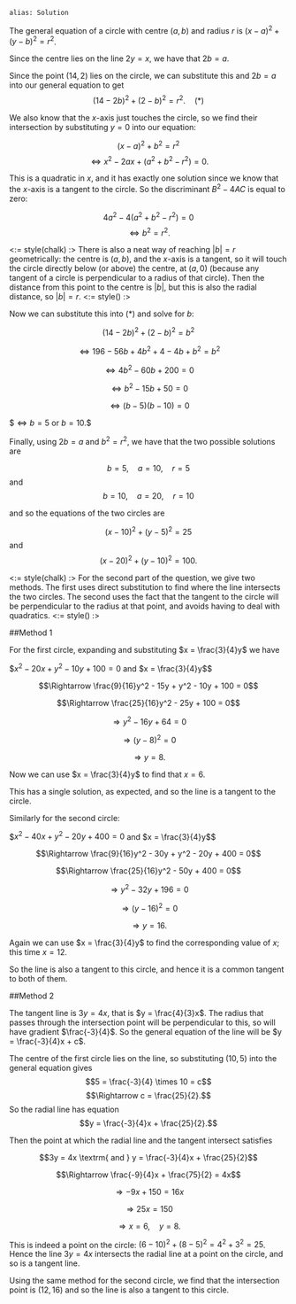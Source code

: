 ````
alias: Solution
````

The general equation of a circle with centre $(a,b)$ and radius $r$ is $(x - a)^2 + (y - b)^2 = r^2$.

Since the centre lies on the line $2y = x$, we have that $2b = a$.

Since the point $(14,2)$ lies on the circle, we can substitute this and $2b = a$ into our general equation to get $$(14 - 2b)^2 + (2 - b)^2 = r^2. \quad (\ast)$$

We also know that the $x$-axis just touches the circle, so we find their intersection by substituting $y = 0$ into our equation:

$$(x - a)^2 + b^2 = r^2$$
$$\iff x^2 - 2ax + (a^2 + b^2 - r^2) = 0.$$

This is a quadratic in $x$, and it has exactly one solution since we know that the $x$-axis is a tangent to the circle. So the discriminant $B^2 - 4AC$ is equal to zero:

$$4a^2 - 4(a^2 + b^2 - r^2) = 0$$
$$\iff b^2 = r^2.$$

<:= style(chalk) :>
There is also a neat way of reaching $|b|=r$ geometrically: the centre is $(a,b)$, and the $x$-axis is a tangent, so it will touch the circle directly below (or above) the centre, at $(a,0)$ (because any tangent of a circle is perpendicular to a radius of that circle). Then the distance from this point to the centre is $|b|$, but this is also the radial distance, so $|b| = r$.
<:= style() :>

Now we can substitute this into $(\ast)$ and solve for $b$:

$$(14 - 2b)^2 + (2 - b)^2 = b^2$$

$$\iff 196 - 56b + 4b^2 + 4 - 4b + b^2 = b^2$$

$$\iff 4b^2 - 60b + 200 = 0$$

$$\iff b^2 - 15b + 50 = 0$$

$$\iff (b - 5)(b - 10) = 0$$

$$\iff b = 5$ or $b = 10.$$

Finally, using $2b = a$ and $b^2 = r^2$, we have that the two possible solutions are

$$b = 5, \quad a = 10, \quad r = 5$$ and $$b = 10, \quad a = 20, \quad r = 10$$

and so the equations of the two circles are

$$(x - 10)^2 + (y - 5)^2 = 25$$ and $$(x - 20)^2 + (y - 10)^2 = 100.$$


<:= style(chalk) :>
For the second part of the question, we give two methods. The first uses direct substitution to find where the line intersects the two circles. The second uses the fact that the tangent to the circle will be perpendicular to the radius at that point, and avoids having to deal with quadratics.
<:= style() :>

##Method 1

For the first circle, expanding and substituting $x = \frac{3}{4}y$ we have

$$x^2 - 20x + y^2 - 10y + 100 = 0$ and $x = \frac{3}{4}y$$

$$\Rightarrow \frac{9}{16}y^2 - 15y + y^2 - 10y + 100 = 0$$

$$\Rightarrow \frac{25}{16}y^2 - 25y + 100 = 0$$

$$\Rightarrow y^2 - 16y + 64 = 0$$

$$\Rightarrow (y - 8)^2 = 0$$

$$\Rightarrow y = 8.$$

Now we can use $x = \frac{3}{4}y$ to find that $x = 6$.

This has a single solution, as expected, and so the line is a tangent to the circle.

Similarly for the second circle:

$$x^2 - 40x + y^2 - 20y + 400 = 0$ and $x = \frac{3}{4}y$$

$$\Rightarrow \frac{9}{16}y^2 - 30y + y^2 - 20y + 400 = 0$$

$$\Rightarrow \frac{25}{16}y^2 - 50y + 400 = 0$$

$$\Rightarrow y^2 - 32y + 196 = 0$$

$$\Rightarrow (y - 16)^2 = 0$$

$$\Rightarrow y = 16.$$

Again we can use $x = \frac{3}{4}y$ to find the corresponding value of $x$; this time $x = 12$.

So the line is also a tangent to this circle, and hence it is a common tangent to both of them.


##Method 2

The tangent line is $3y = 4x$, that is $y = \frac{4}{3}x$. The radius that passes through the intersection point will be perpendicular to this, so will have gradient $\frac{-3}{4}$. So the general equation of the line will be $y = \frac{-3}{4}x + c$.

The centre of the first circle lies on the line, so substituting $(10,5)$ into the general equation gives
$$5 = \frac{-3}{4} \times 10 = c$$
$$\Rightarrow c = \frac{25}{2}.$$
So the radial line has equation $$y = \frac{-3}{4}x + \frac{25}{2}.$$

Then the point at which the radial line and the tangent intersect satisfies

$$3y = 4x \textrm{ and } y = \frac{-3}{4}x + \frac{25}{2}$$

$$\Rightarrow \frac{-9}{4}x + \frac{75}{2} = 4x$$

$$\Rightarrow -9x + 150 = 16x$$

$$\Rightarrow 25x = 150$$

$$\Rightarrow x = 6, \quad y = 8.$$

This is indeed a point on the circle: $(6 - 10)^2 + (8 - 5)^2 = 4^2 + 3^2 = 25$. Hence the line $3y = 4x$ intersects the radial line at a point on the circle, and so is a tangent line.

Using the same method for the second circle, we find that the intersection point is $(12,16)$ and so the line is also a tangent to this circle.

